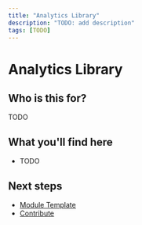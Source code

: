 ```yaml
---
title: "Analytics Library"
description: "TODO: add description"
tags: [TODO]
---
```


# Analytics Library

## Who is this for?

TODO

## What you'll find here

- TODO

## Next steps

- [Module Template](./module-template.md)
- [Contribute](./contribute.md)
